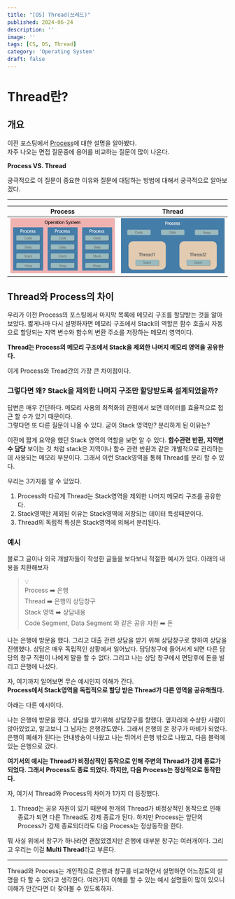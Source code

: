 ```yaml
---
title: "[OS] Thread(쓰레드)"
published: 2024-06-24
description: ''
image: ''
tags: [CS, OS, Thread]
category: 'Operating System'
draft: false 
---
```


# Thread란?

## 개요
이전 포스팅에서 [Process](/blog/posts/operatingsystem/os-processs/)에 대한 설명을 알아봤다.  
자주 나오는 면접 질문중에 용어를 비교하는 질문이 많이 나온다.  

**Process VS. Thread**  

궁극적으로 이 질문이 중요한 이유와 질문에 대답하는 방법에 대해서 궁극적으로 알아보겠다.

---
| Process                                | Thread                                |
|----------------------------------------|---------------------------------------|
| ![Alt text](./ThreadAsset/process.png) | ![Alt text](./ThreadAsset/Thread.png) |

## Thread와 Process의 차이
우리가 이전 Process의 포스팅에서 마지막 목록에 메모리 구조를 할당받는 것을 알아보았다. 짧게나마 다시 설명하자면 메모리 구조에서 Stack의 역할은
함수 호출시 자동으로 할당되는 지역 변수와 함수의 변환 주소를 저장하는 메모리 영역이다.  

**Thread는 Process의 메모리 구조에서 Stack을 제외한 나머지 메모리 영역을 공유한다.**  

이게 Process와 Tread간의 가장 큰 차이점이다.  
### 그렇다면 왜? Stack을 제외한 나머지 구조만 할당받도록 설계되었을까?  

답변은 매우 간단하다. 메모리 사용의 최적화의 관점에서 보면 데이터를 효율적으로 접근 할 수가 있기 때문이다.  
그렇다면 또 다른 질문이 나올 수 있다. 굳이 Stack 영역만? 분리하게 된 이유는?  

이전에 짧게 요약을 했던 Stack 영역의 역할을 보면 알 수 있다.
**함수관련 반환, 지역변수 담당** 보이는 것 처럼 stack은 지역이나 함수 관련 반환과 같은 개별적으로 관리하는데 사용되는
메모리 부분이다. 그래서 이런 Stack영역을 통해 Thread를 분리 할 수 있다.  

우리는 3가지를 알 수 있었다.
1. Process와 다르게 Thread는 Stack영역을 제외한 나머지 메모리 구조를 공유한다.
2. Stack영역만 제외된 이유는 Stack영역에 저장되는 데이터 특성때문이다.
3. Thread의 독립적 특성은 Stack영역에 의해서 분리된다.

### 예시

블로그 글이나 외국 개발자들이 작성한 글들을 보다보니 적절한 예시가 있다. 아래의 내용을 치환해보자

> 💡  
> Process ➡️ 은행  
Thread ➡️ 은행의 상담창구     
Stack 영역 ➡️ 상담내용     
Code Segment, Data Segment 와 같은 공유 자원 ➡️ 돈   

나는 은행에 방문을 했다. 그리고 대출 관련 상담을 받기 위해 상담창구로 향하여 상담을 진행했다.
상담은 매우 독립적인 상황에서 일어났다. 담당창구에 들어서게 되면 다른 담당의 창구 직원이 나에게 말을 할 수 없다.
그리고 나는 상담 창구에서 면담후에 돈을 빌리고 은행에 나섰다.  

자, 여기까지 일어보면 무슨 예시인지 이해가 간다.  
**Process에서 Stack영역을 독립적으로 할당 받은 Thread가 다른 영역을 공유해줬다.**  

아래는 다른 예시이다.

나는 은행에 방문을 했다. 상담을 받기위해 상담창구를 향했다. 옆자리에 수상한 사람이 앉아있었고, 알고보니 그 남자는 은행강도였다.
그래서 은행의 온 창구가 마비가 되었다. 은행이 폐쇄가 된다는 안내방송이 나왔고 나는 뛰어서 은행 밖으로 나왔고, 다음 블럭에 있는 은행으로 갔다.  

**여기서의 예시는 Thread가 비정상적인 동작으로 인해 주변의 Thread가 강제 종료가 되었다. 그래서 Process도 종료 되었다.
하지만, 다음 Process는 정상적으로 동작한다.**

자, 여기서 Thread와 Process의 차이가 1가지 더 등장했다.
1. Thread는 공유 자원이 있기 때문에 한개의 Thread가 비정상적인 동작으로 인해 종료가 되면 다른 Thread도 강제 종료가 된다. 하지만 Process는 앞단의 Process가 강제 종료되더라도 다음 Process는 정상동작을 한다.

뭐 사실 위에서 창구가 하나라면 괜찮았겠지만 은행에 대부분 창구는 여러개이다.
그리고 우리는 이걸 **Multi Thread**라고 부른다.

---

Thread와 Process는 개인적으로 은행과 창구를 비교하면서 설명하면 어느정도의 설명을 다 할 수 있다고 생각한다.
여러가지 이해를 할 수 있는 예시 설명들이 많이 있으니 이해가 안간다면 더 찾아볼 수 있도록하자.
